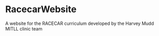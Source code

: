 # RacecarWebsite
A website for the RACECAR curriculum developed by the Harvey Mudd MITLL clinic team
